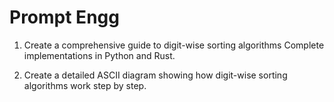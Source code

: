 # Prompt Engg

1. Create a comprehensive guide to digit-wise sorting algorithms Complete implementations in Python and Rust.

2. Create a detailed ASCII diagram showing how digit-wise sorting algorithms work step by step.

